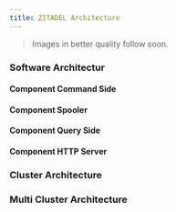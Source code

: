 ```yaml
---
title: ZITADEL Architecture
---
```


> Images in better quality follow soon.

### Software Architectur


#### Component Command Side



#### Component Spooler


#### Component Query Side



#### Component HTTP Server



### Cluster Architecture



### Multi Cluster Architecture
